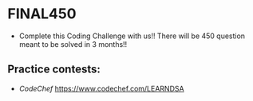 # FINAL450

* Complete this Coding Challenge with us!! There will be 450 question meant to be solved in 3 months!!


## Practice contests:


* _CodeChef_ https://www.codechef.com/LEARNDSA
